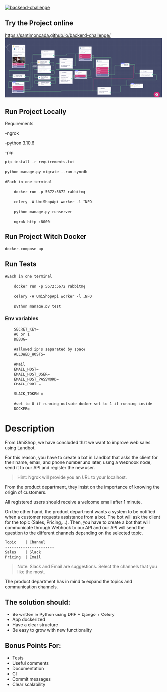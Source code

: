 [![backend-challenge](https://github.com/SantiMoncada/backend-challenge/actions/workflows/push.yml/badge.svg?branch=master&event=push)](https://github.com/SantiMoncada/backend-challenge/actions/workflows/push.yml)
## Try the Project online
https://santimoncada.github.io/backend-challenge/
![Diagram of the frontend](./img/LanbotFlow.png "Picture")
## Run Project Locally

Requirements

-ngrok

-python 3.10.6

-pip

```
pip install -r requirements.txt

python manage.py migrate --run-syncdb 

#Each in one terminal

    docker run -p 5672:5672 rabbitmq

    celery -A UmiShopApi worker -l INFO

    python manage.py runserver

    ngrok http :8000
```

## Run Project Witch Docker
```
docker-compose up
```

## Run Tests
```
#Each in one terminal

    docker run -p 5672:5672 rabbitmq

    celery -A UmiShopApi worker -l INFO

    python manage.py test

```

### Env variables

```
    SECRET_KEY=
    #0 or 1
    DEBUG=

    #allowed ip's separated by space
    ALLOWED_HOSTS=

    #Mail
    EMAIL_HOST=
    EMAIL_HOST_USER=
    EMAIL_HOST_PASSWORD=
    EMAIL_PORT =

    SLACK_TOKEN =

    #set to 0 if running outside docker set to 1 if running inside
    DOCKER= 
```
# Description

From UmiShop, we have concluded that we want to improve web sales using Landbot.

For this reason, you have to create a bot in Landbot that asks the client for their name, email, and phone number and later, using a Webhook node, send it to our API and register the new user.

> Hint: Ngrok will provide you an URL to your localhost.

From the product department, they insist on the importance of knowing the origin of customers.

All registered users should receive a welcome email after 1 minute.

On the other hand, the product department wants a system to be notified when a customer requests assistance from a bot. The bot will ask the client for the topic (Sales, Pricing,...). Then, you have to create a bot that will communicate through Webhook to our API and our API will send the question to the different channels depending on the selected topic.

``` 
Topic    | Channel   
----------------------
Sales    | Slack
Pricing  | Email
```

> Note: Slack and Email are suggestions. Select the channels that you like the most.

The product department has in mind to expand the topics and communication channels.

## The solution should:
- Be written in Python using DRF + Django + Celery
- App dockerized
- Have a clear structure
- Be easy to grow with new functionality

## Bonus Points For:
- Tests
- Useful comments
- Documentation
- CI
- Commit messages
- Clear scalability